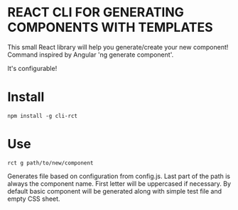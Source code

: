 # REACT CLI FOR GENERATING COMPONENTS WITH TEMPLATES

This small React library will help you generate/create your new component!
Command inspired by Angular 'ng generate component'.

It's configurable!

# Install

```npm install -g cli-rct```
# Use

```rct g path/to/new/component```

Generates file based on configuration from config.js.
Last part of the path is always the component name. First letter will be uppercased if necessary.
By default basic component will be generated along with simple test file and empty CSS sheet.
